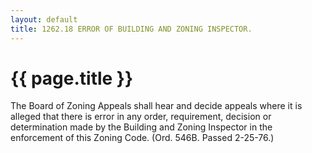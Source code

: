 ```yaml
---
layout: default 
title: 1262.18 ERROR OF BUILDING AND ZONING INSPECTOR.
---
```


{{ page.title }}
================

The Board of Zoning Appeals shall hear and decide appeals where it is
alleged that there is error in any order, requirement, decision or
determination made by the Building and Zoning Inspector in the
enforcement of this Zoning Code. (Ord. 546B. Passed 2-25-76.)
